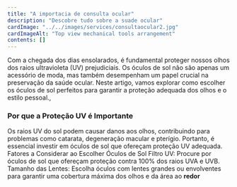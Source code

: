 ```yaml
---
title: "A importacia de consulta ocular"
description: "Descobre tudo sobre a suade ocular"
cardImage: "../../images/services/consultaocular2.jpg"
cardImageAlt: "Top view mechanical tools arrangement"
contents: []
---
```


Com a chegada dos dias ensolarados, é fundamental proteger nossos olhos dos raios ultravioleta (UV) prejudiciais. Os óculos de sol não são apenas um acessório de moda, mas também desempenham um papel crucial na preservação da saúde ocular. Neste artigo, vamos explorar como escolher os óculos de sol perfeitos para garantir a proteção adequada dos olhos e o estilo pessoal.,

### Por que a Proteção UV é Importante

Os raios UV do sol podem causar danos aos olhos, contribuindo para problemas como catarata, degeneração macular e pterígio. Portanto, é essencial investir em óculos de sol que ofereçam proteção UV adequada. Fatores a Considerar ao Escolher Óculos de Sol Filtro UV: Procure por óculos de sol que ofereçam proteção contra 100% dos raios UVA e UVB. Tamanho das Lentes: Escolha óculos com lentes grandes ou envolventes para garantir uma cobertura máxima dos olhos e da área ao **redor**
